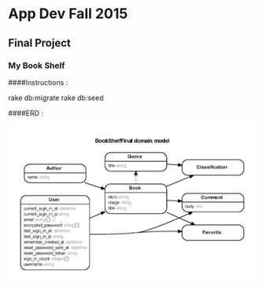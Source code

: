 # App Dev Fall 2015

## Final Project

### My Book Shelf

####Instructions :

rake db:migrate
rake db:seed

####ERD :

<img src ="erd.jpg">
